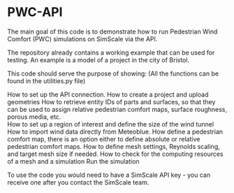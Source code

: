 # PWC-API
The main goal of this code is to demonstrate how to run Pedestrian Wind Comfort (PWC) simulations on SimScale via the API.

The repository already contains a working example that can be used for testing. An example is a model of a project in the city of Bristol.

This code should serve the purpose of showing: (All the functions can be found in the utilities.py file)

How to set up the API connection.
How to create a project and upload geometries
How to retrieve entity IDs of parts and surfaces, so that they can be used to assign relative pedestrian comfort maps, surface roughness, porous media, etc.   
How to set up a region of interest and define the size of the wind tunnel 
How to import wind data directly from Meteoblue. 
How define a pedestrian comfort map, there is an option either to define absolute or relative pedestrian comfort maps.
How to define mesh settings, Reynolds scaling, and target mesh size if needed. 
How to check for the computing resources of a mesh and a simulation
Run the simulation

To use the code you would need to have a SimScale API key - you can receive one after you contact the SimScale team.
